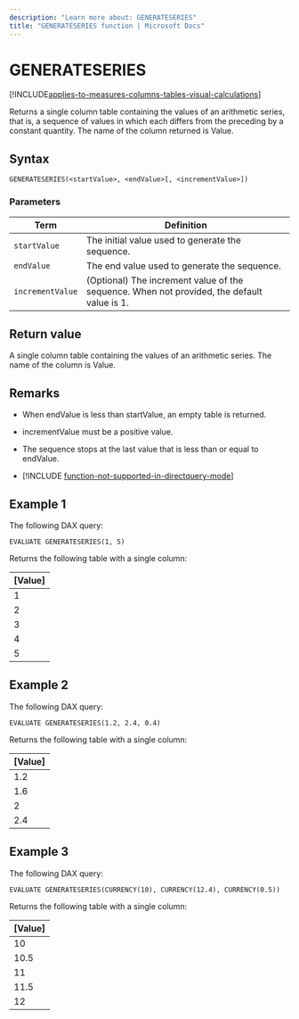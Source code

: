 ```yaml
---
description: "Learn more about: GENERATESERIES"
title: "GENERATESERIES function | Microsoft Docs"
---
```

# GENERATESERIES

[!INCLUDE[applies-to-measures-columns-tables-visual-calculations](includes/applies-to-measures-columns-tables-visual-calculations.md)]

Returns a single column table containing the values of an arithmetic series, that is, a sequence of values in which each differs from the preceding by a constant quantity. The name of the column returned is Value.  
  
## Syntax  
  
```dax
GENERATESERIES(<startValue>, <endValue>[, <incrementValue>])
```
  
### Parameters  
  
|Term|Definition|  
|--------|--------------|  
|`startValue`|The initial value used to generate the sequence.|
|`endValue`|The end value used to generate the sequence.|  
|`incrementValue`|(Optional) The increment value of the sequence. When not provided, the default value is 1.|
  
## Return value

A single column table containing the values of an arithmetic series. The name of the column is Value.
  
## Remarks

- When endValue is less than startValue, an empty table is returned.

- incrementValue must be a positive value.

- The sequence stops at the last value that is less than or equal to endValue.

- [!INCLUDE [function-not-supported-in-directquery-mode](includes/function-not-supported-in-directquery-mode.md)]

## Example 1

The following DAX query:

```dax
EVALUATE GENERATESERIES(1, 5)
```

Returns the following table with a single column:

[Value]  |
---------|
1     |
2     |
3     |
4     |
5     |

## Example 2

The following DAX query:

```dax
EVALUATE GENERATESERIES(1.2, 2.4, 0.4)
```

Returns the following table with a single column:

[Value]  |
---------|
1.2    |
1.6     |
2     |
2.4     |

## Example 3

The following DAX query:

```dax
EVALUATE GENERATESERIES(CURRENCY(10), CURRENCY(12.4), CURRENCY(0.5))
```

Returns the following table with a single column:

[Value]  |
---------|
10    |
10.5     |
11     |
11.5     |
12     |

